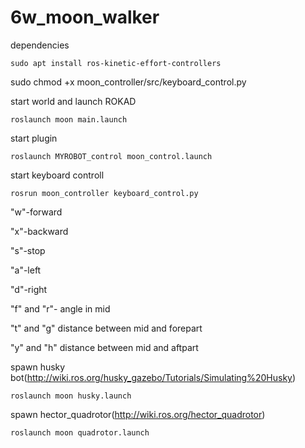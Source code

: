 # 6w_moon_walker
dependencies

`sudo apt install ros-kinetic-effort-controllers`

sudo chmod +x moon_controller/src/keyboard_control.py

start world and launch ROKAD

`roslaunch moon main.launch` 

start plugin 

`roslaunch MYROBOT_control moon_control.launch`

start keyboard controll

`rosrun moon_controller keyboard_control.py`

"w"-forward

"x"-backward

"s"-stop

"a"-left

"d"-right

"f" and "r"- angle in mid

"t" and "g" distance between mid and forepart

"y" and "h" distance between mid and aftpart

spawn husky bot(http://wiki.ros.org/husky_gazebo/Tutorials/Simulating%20Husky)

`roslaunch moon husky.launch`

spawn hector_quadrotor(http://wiki.ros.org/hector_quadrotor)

`roslaunch moon quadrotor.launch`


